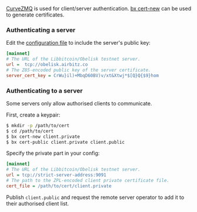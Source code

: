 [CurveZMQ](http://curvezmq.org/) is used for client/server authentication. [bx cert-new](bx-cert-new) can be used to generate certificates.

### Authenticating a server

Edit the [configuration file](Configuration-Settings) to include the server's public key:

``` ini
[mainnet]
# The URL of the Libbitcoin/Obelisk testnet server.
url =  tcp://obelisk.airbitz.co
# The Z85-encoded public key of the server certificate.
server_cert_key = CrWu}il)+MbqD60BV)v/xt&Xtwj*$[Q}Q{$9}hom
```

### Authenticating to a server

Some servers only allow authorised clients to communicate.

First, create a keypair:

``` sh
$ mkdir -p /path/to/cert
$ cd /path/to/cert
$ bx cert-new client.private
$ bx cert-public client.private client.public
```

Specify the private part in your config:

``` ini
[mainnet]
# The URL of the Libbitcoin/Obelisk testnet server.
url = tcp://strict-server-address:9091
# The path to the ZPL-encoded client private certificate file.
cert_file = /path/to/cert/client.private
```

Publish `client.public` and request the remote server operator to add it to their authorised client list.